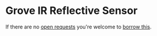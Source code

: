 # Grove IR Reflective Sensor
If there are no [open requests](../../../../issues?q=is%3Aissue+is%3Aopen+%22Grove+IR+Reflective+Sensor%22+in%3Atitle) you're welcome to [borrow this](../../../../issues/new?title=Borrow+request+for+Grove+IR+Reflective+Sensor&body=1+piece+of+%5Bthis%5D%28..%2Fblob%2Fmain%2F.%2FHardware%2FSensors%2FGrove_IR_Reflective_Sensor.md%29+for+~2+weeks.).